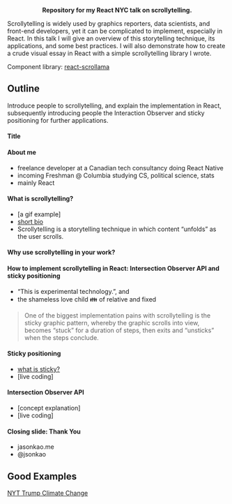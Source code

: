 <p align="center">
  <strong>Repository for my React NYC talk on scrollytelling.</strong>
</p>

Scrollytelling is widely used by graphics reporters, data scientists, and front-end developers, yet it can be complicated to implement, especially in React. In this talk I will give an overview of this storytelling technique, its applications, and some best practices. I will also demonstrate how to create a crude visual essay in React with a simple scrollytelling library I wrote.

Component library: [react-scrollama](https://github.com/jsonkao/react-scrollama)

## Outline

Introduce people to scrollytelling, and explain the implementation in React, subsequently introducing people the Interaction Observer and sticky positioning for further applications.

#### Title

#### About me
- freelance developer at a Canadian tech consultancy doing React Native
- incoming Freshman @ Columbia studying CS, political science, stats
- mainly React

#### What is scrollytelling?
- [a gif example]
- [short bio](https://pudding.cool/process/how-to-implement-scrollytelling/)
- Scrollytelling is a storytelling technique in which content “unfolds” as the user scrolls.

#### Why use scrollytelling in your work?

#### How to implement scrollytelling in React: Intersection Observer API and sticky positioning
- “This is experimental technology.”, and
- the shameless love child 👪 of relative and fixed
> One of the biggest implementation pains with scrollytelling is the sticky graphic pattern, whereby the graphic scrolls into view, becomes “stuck” for a duration of steps, then exits and “unsticks” when the steps conclude.

#### Sticky positioning
- [what is sticky?](https://pudding.cool/process/scrollytelling-sticky/)
- [live coding]

#### Intersection Observer API
- [concept explanation]
- [live coding]

#### Closing slide: Thank You
- jasonkao.me
- @jsonkao 

## Good Examples

[NYT Trump Climate Change](https://www.nytimes.com/interactive/2016/12/08/us/trump-climate-change.html)
